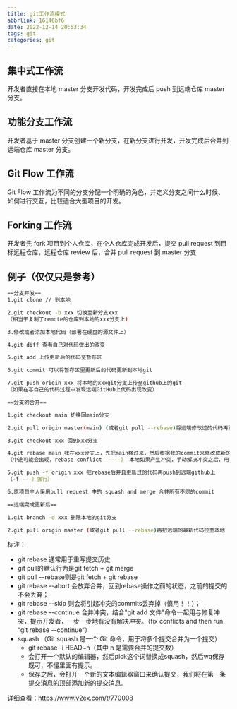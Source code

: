 ```yaml
---
title: git工作流模式
abbrlink: 16146bf6
date: 2022-12-14 20:53:34
tags: git
categories: git
---
```

## 集中式工作流
开发者直接在本地 master 分支开发代码，开发完成后 push 到远端仓库 master 分支。
## 功能分支工作流
开发者基于 master 分支创建一个新分支，在新分支进行开发，开发完成后合并到远端仓库 master 分支。
## Git Flow 工作流
Git Flow 工作流为不同的分支分配一个明确的角色，并定义分支之间什么时候、如何进行交互，比较适合大型项目的开发。
## Forking 工作流
开发者先 fork 项目到个人仓库，在个人仓库完成开发后，提交 pull request 到目标远程仓库，远程仓库 review 后，合并 pull request 到 master 分支
## 例子（仅仅只是参考）
```bash
==分支开发==
1.git clone // 到本地

2.git checkout -b xxx 切换至新分支xxx
（相当于复制了remote的仓库到本地的xxx分支上)

3.修改或者添加本地代码（部署在硬盘的源文件上）

4.git diff 查看自己对代码做出的改变

5.git add 上传更新后的代码至暂存区

6.git commit 可以将暂存区里更新后的代码更新到本地git

7.git push origin xxx 将本地的xxxgit分支上传至github上的git
（如果在写自己的代码过程中发现远端GitHub上代码出现改变）

==分支的合并==

1.git checkout main 切换回main分支

2.git pull origin master(main) (或者git pull --rebase)将远端修改过的代码再更新到本地

3.git checkout xxx 回到xxx分支

4.git rebase main 我在xxx分支上，先把main移过来，然后根据我的commit来修改成新的内容，最终合并成一条线
（中途可能会出现，rebase conflict -----》 本地如果产生冲突，手动解决冲突之后，用"git add"命令去更新这些内容的索引(index)，然后只要执行:git rebase --continue 就可以线性的连接本地分支与远程分支，无误之后就回退出，回到分支上。）

5.git push -f origin xxx 把rebase后并且更新过的代码再push到远端github上
（-f ---》强行）

6.原项目主人采用pull request 中的 squash and merge 合并所有不同的commit

==远端完成更新后==

1.git branch -d xxx 删除本地的git分支

2.git pull origin master (或者git pull --rebase)再把远端的最新代码拉至本地

```

标注：
- git rebase 通常用于重写提交历史
- git pull的默认行为是git fetch + git merge
- git pull --rebase则是git fetch + git rebase
- git rebase --abort 会放弃合并，回到rebase操作之前的状态，之前的提交的不会丢弃；
- git rebase --skip 则会将引起冲突的commits丢弃掉（慎用！！）；
- git rebase --continue 合并冲突，结合"git add 文件"命令一起用与修复冲突，提示开发者，一步一步地有没有解决冲突。（fix conflicts and then run “git rebase --continue”）
- squash （Git squash 是一个 Git 命令，用于将多个提交合并为一个提交）
    -  git rebase -i HEAD~n（其中 n 是需要合并的提交数）
    - 会打开一个默认的编辑器，然后pick这个词替换成squash，然后wq保存既可，不懂里面有提示。
    - 保存之后，会打开一个新的文本编辑器窗口来确认提交，我们将在第一条提交消息的顶部添加新的提交消息。


详细查看：https://www.v2ex.com/t/770008